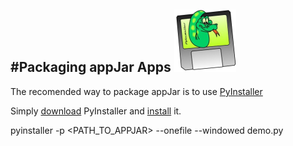 #Packaging appJar Apps ![PyInstaller](img/pyinstaller-draft1a-100_trans.png)
---

The recomended way to package appJar is to use [PyInstaller](http://www.pyinstaller.org)  

Simply [download](https://github.com/pyinstaller/pyinstaller/releases/download/v3.2.1/PyInstaller-3.2.1.zip) PyInstaller and [install](https://pyinstaller.readthedocs.io/en/stable/installation.html) it.  

pyinstaller -p <PATH_TO_APPJAR> --onefile --windowed demo.py
